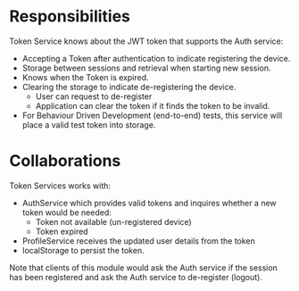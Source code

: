 # Responsibilities
Token Service knows about the JWT token that supports the
Auth service:
- Accepting a Token after authentication to indicate registering 
the device.
- Storage between sessions and retrieval when starting new session.
- Knows when the Token is expired.
- Clearing the storage to indicate de-registering the device.
  - User can request to de-register
  - Application can clear the token if it finds the token to 
  be invalid.
- For Behaviour Driven Development (end-to-end) tests, this service
will place a valid test token into storage.

# Collaborations
Token Services works with:
- AuthService which provides valid tokens and inquires whether a 
new token would be needed:
  - Token not available (un-registered device)
  - Token expired
- ProfileService receives the updated user details from the token
- localStorage to persist the token.

Note that clients of this module would ask the Auth service if
the session has been registered and ask the Auth service to de-register
(logout).
